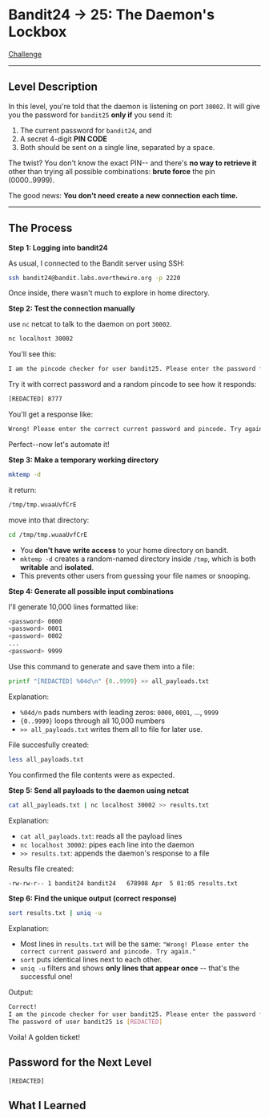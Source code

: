 # Bandit24 -> 25: The Daemon's Lockbox

[Challenge](https://overthewire.org/wargames/bandit/bandit25.html)

---

## Level Description

In this level, you're told that the daemon is listening on port `30002`. It will give you the password for `bandit25` **only if** you send it:
1. The current password for `bandit24`, and
2. A secret 4-digit **PIN CODE**
3. Both should be sent on a single line, separated by a space.

The twist? 
You don't know the exact PIN-- and there's **no way to retrieve it** other than trying all possible combinations: **brute force** the pin (0000..9999).

The good news:
**You don't need create a new connection each time.**

---

## The Process

**Step 1: Logging into bandit24**

As usual, I connected to the Bandit server using SSH:

```bash
ssh bandit24@bandit.labs.overthewire.org -p 2220
```

Once inside, there wasn't much to explore in home directory. 

**Step 2: Test the connection manually**

use `nc` netcat to talk to the daemon on port `30002`.

```bash
nc localhost 30002
```

You'll see this:

```bash
I am the pincode checker for user bandit25. Please enter the password for user bandit24 and the secret pincode on a single line, separated by a space.
```

Try it with correct password and a random pincode to see how it responds:

```bash
[REDACTED] 8777
```

You'll get a response like:

```bash
Wrong! Please enter the correct current password and pincode. Try again.
```

Perfect--now let's automate it!

**Step 3: Make a temporary working directory**

```bash
mktemp -d 
```

it return:

```bash
/tmp/tmp.wuaaUvfCrE
```

move into that directory:

```bash
cd /tmp/tmp.wuaaUvfCrE
```

- You **don't have write access** to your home directory on bandit.
- `mktemp -d` creates a random-named directory inside `/tmp`, which is both **writable** and **isolated**.
- This prevents other users from guessing your file names or snooping. 

**Step 4: Generate all possible input combinations**

I'll generate 10,000 lines formatted like:

```bash
<password> 0000
<password> 0001
<password> 0002
...
<password> 9999
```

Use this command to generate and save them into a file:

```bash
printf "[REDACTED] %04d\n" {0..9999} >> all_payloads.txt
```

Explanation:

- `%04d/n` pads numbers with leading zeros: `0000`, `0001`, ..., `9999`
- `{0..9999}` loops through all 10,000 numbers
-  `>> all_payloads.txt` writes them all to file for later use.

File succesfully created:
```bash
less all_payloads.txt
```

You confirmed the file contents were as expected.

**Step 5: Send all payloads to the daemon using netcat**

```bash
cat all_payloads.txt | nc localhost 30002 >> results.txt
```

Explanation:

- `cat all_payloads.txt`: reads all the payload lines
- `nc localhost 30002`: pipes each line into the daemon
- `>> results.txt`: appends the daemon's response to a file

Results file created:

```bash
-rw-rw-r-- 1 bandit24 bandit24   678908 Apr  5 01:05 results.txt
```

**Step 6: Find the unique output (correct response)**

```bash
sort results.txt | uniq -u
```

Explanation:
- Most lines in `results.txt` will be the same:
`"Wrong! Please enter the correct current password and pincode. Try again."`
- `sort` puts identical lines next to each other.
- `uniq -u` filters and shows **only lines that appear once** -- that's the successful one!

Output:
```bash
Correct!
I am the pincode checker for user bandit25. Please enter the password for user bandit24 and the secret pincode on a single line, separated by a space.
The password of user bandit25 is [REDACTED]
```

Voila! A golden ticket!

## Password for the Next Level

`[REDACTED]`

## What I Learned




